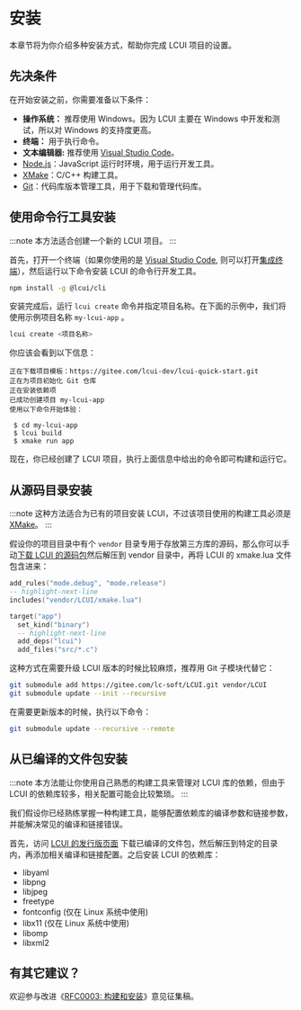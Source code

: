 # 安装

本章节将为你介绍多种安装方式，帮助你完成 LCUI 项目的设置。

## 先决条件

在开始安装之前，你需要准备以下条件：

- **操作系统：** 推荐使用 Windows。因为 LCUI 主要在 Windows 中开发和测试，所以对 Windows 的支持度更高。
- **终端：** 用于执行命令。
- **文本编辑器:** 推荐使用 [Visual Studio Code](https://code.visualstudio.com/)。
- [Node.js](https://nodejs.org/zh-cn)：JavaScript 运行时环境，用于运行开发工具。
- [XMake](https://xmake.io/#/zh-cn/getting_started?id=%e5%ae%89%e8%a3%85)：C/C++ 构建工具。
- [Git](https://git-scm.com/downloads)：代码库版本管理工具，用于下载和管理代码库。

## 使用命令行工具安装

:::note
本方法适合创建一个新的 LCUI 项目。
:::

首先，打开一个终端（如果你使用的是 [Visual Studio Code](https://code.visualstudio.com/), 则可以打开[集成终端](https://code.visualstudio.com/docs/editor/integrated-terminal)），然后运行以下命令安装 LCUI 的命令行开发工具。

```bash
npm install -g @lcui/cli
```

安装完成后，运行 `lcui create` 命令并指定项目名称。在下面的示例中，我们将使用示例项目名称 `my-lcui-app` 。

```bash
lcui create <项目名称>
```

你应该会看到以下信息：

```text
正在下载项目模板：https://gitee.com/lcui-dev/lcui-quick-start.git
正在为项目初始化 Git 仓库
正在安装依赖项
已成功创建项目 my-lcui-app
使用以下命令开始体验：

 $ cd my-lcui-app
 $ lcui build
 $ xmake run app
```

现在，你已经创建了 LCUI 项目，执行上面信息中给出的命令即可构建和运行它。

## 从源码目录安装

:::note
这种方法适合为已有的项目安装 LCUI，不过该项目使用的构建工具必须是 [XMake](https://xmake.io)。
:::

假设你的项目目录中有个 `vendor` 目录专用于存放第三方库的源码，那么你可以手动[下载 LCUI 的源码包](https://gitee.com/lc-soft/LCUI/repository/archive/develop.zip)然后解压到 vendor 目录中，再将 LCUI 的 xmake.lua 文件包含进来：

```lua title="xmake.lua"
add_rules("mode.debug", "mode.release")
-- highlight-next-line
includes("vendor/LCUI/xmake.lua")

target("app")
  set_kind("binary")
  -- highlight-next-line
  add_deps("lcui")
  add_files("src/*.c")
```

这种方式在需要升级 LCUI 版本的时候比较麻烦，推荐用 Git 子模块代替它：

```sh
git submodule add https://gitee.com/lc-soft/LCUI.git vendor/LCUI
git submodule update --init --recursive
```

在需要更新版本的时候，执行以下命令：

```sh
git submodule update --recursive --remote
```

## 从已编译的文件包安装

:::note
本方法能让你使用自己熟悉的构建工具来管理对 LCUI 库的依赖，但由于 LCUI 的依赖库较多，相关配置可能会比较繁琐。
:::

我们假设你已经熟练掌握一种构建工具，能够配置依赖库的编译参数和链接参数，并能解决常见的编译和链接错误。

首先，访问 [LCUI 的发行版页面](https://gitee.com/lc-soft/LCUI/releases) 下载已编译的文件包，然后解压到特定的目录内，再添加相关编译和链接配置。之后安装 LCUI 的依赖库：

- libyaml
- libpng
- libjpeg
- freetype
- fontconfig (仅在 Linux 系统中使用)
- libx11 (仅在  Linux 系统中使用) 
- libomp
- libxml2

## 有其它建议？

欢迎参与改进《[RFC0003: 构建和安装](../rfc/lcui/build-and-install)》意见征集稿。
